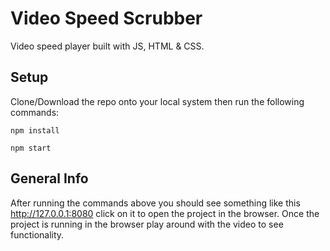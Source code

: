 # Video Speed Scrubber
Video speed player built with JS, HTML & CSS.

## Setup
Clone/Download the repo onto your local system then run the following commands:
```
npm install
```
```
npm start
```

## General Info
After running the commands above you should see something like this http://127.0.0.1:8080 click on it to open the project in the browser.
Once the project is running in the browser play around with the video to see functionality.
